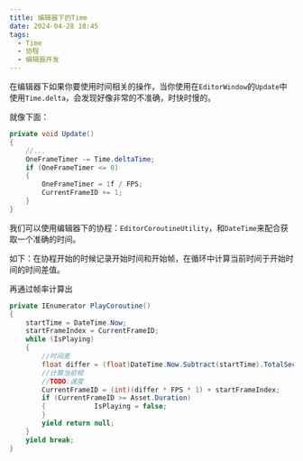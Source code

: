 ```yaml
---
title: 编辑器下的Time
date: 2024-04-28 18:45
tags:
  - Time
  - 协程
  - 编辑器开发
---
```

在编辑器下如果你要使用时间相关的操作，当你使用在`EditorWindow`的`Update`中使用`Time.delta`，会发现好像非常的不准确，时快时慢的。

就像下面：

```csharp
private void Update()  
{
	//...
	OneFrameTimer -= Time.deltaTime;  
	if (OneFrameTimer <= 0)  
	{  
	    OneFrameTimer = 1f / FPS;  
	    CurrentFrameID += 1;  
	}
}
```

我们可以使用编辑器下的协程：`EditorCoroutineUtility`，和`DateTime`来配合获取一个准确的时间。

如下：在协程开始的时候记录开始时间和开始帧，在循环中计算当前时间于开始时间的时间差值。

再通过帧率计算出

```csharp
private IEnumerator PlayCoroutine()  
{  
    startTime = DateTime.Now;  
    startFrameIndex = CurrentFrameID;  
    while (IsPlaying)  
    {        
	    //时间差  
        float differ = (float)DateTime.Now.Subtract(startTime).TotalSeconds;  
        //计算当前帧  
        //TODO:速度  
        CurrentFrameID = (int)(differ * FPS * 1) + startFrameIndex;  
        if (CurrentFrameID >= Asset.Duration)  
        {            IsPlaying = false;  
        }  
        yield return null;  
    }  
    yield break;  
}
```